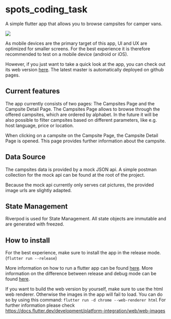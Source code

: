 # spots_coding_task

A simple flutter app that allows you to browse campsites for camper vans.

![](app_preview.gif)

As mobile devices are the primary target of this app, UI and UX are optimized for smaller screens.
For the best experience it is therefore recommended to test on a mobile device (android or iOS).

However, if you just want to take a quick look at the app, you can check out its web version [here](https://heslegend.github.io/spots_coding_task/).
The latest master is automatically deployed on github pages.

## Current features
The app currently consists of two pages: The Campsites Page and the Campsite Detail Page.
The Campsites Page allows to browse through the offered campsites, which are ordered by alphabet.
In the future it will be also possible to filter campsites based on different parameters, like e.g. host language, price or location.

When clicking on a campsite on the Campsite Page, the Campsite Detail Page is opened. 
This page provides further information about the campsite.

## Data Source
The campsites data is provided by a mock JSON api.
A simple postman collection for the mock api can be found at the root of the project.

Because the mock api currently only serves cat pictures, the provided image urls are slightly adapted.

## State Management
Riverpod is used for State Management. All state objects are immutable and are generated with freezed.

## How to install
For the best experience, make sure to install the app in the release mode. (```flutter run --release```)

More information on how to run a flutter app can be found [here](https://docs.flutter.dev/get-started/test-drive).
More information on the difference between release and debug mode can be found [here](https://docs.flutter.dev/testing/build-modes).

If you want to build the web version by yourself, make sure to use the html web renderer.
Otherwise the images in the app will fail to load.
You can do so by using this command: ```flutter run -d chrome --web-renderer html```
For further information please check https://docs.flutter.dev/development/platform-integration/web/web-images
